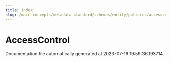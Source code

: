 ```yaml
---
title: index
slug: /main-concepts/metadata-standard/schemas/entity/policies/accesscontrol
---
```


# AccessControl

Documentation file automatically generated at 2023-07-16 19:59:36.193714.
